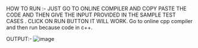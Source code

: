 HOW TO RUN :-
JUST GO TO ONLINE COMPILER AND COPY PASTE THE CODE AND THEN GIVE THE INPUT PROVIDED IN THE SAMPLE TEST CASES .
CLICK ON RUN BUTTON IT WILL WORK.
Go to online cpp compiler and then run because code in c++.



OUTPUT:-
![image](https://github.com/ayushgi/Kuddle-DSA/assets/100596002/a4d789a6-dcb7-4931-a34c-6ba1ca70df39)
